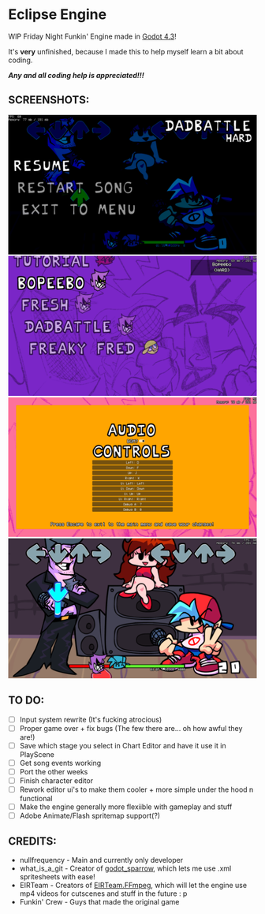 # Eclipse Engine
WIP Friday Night Funkin' Engine made in [Godot 4.3](https://godotengine.org/)!

It's **very** unfinished, because I made this to help myself learn a bit about coding.

***Any and all coding help is appreciated!!!***

## SCREENSHOTS:
![screenshot 1](https://raw.githubusercontent.com/nullfreq/Eclipse-Engine/refs/heads/main/repoAssets/0.png)
![screenshot 2](https://raw.githubusercontent.com/nullfreq/Eclipse-Engine/refs/heads/main/repoAssets/1.png)
![screenshot 3](https://raw.githubusercontent.com/nullfreq/Eclipse-Engine/refs/heads/main/repoAssets/2.png)
![screenshot 4](https://raw.githubusercontent.com/nullfreq/Eclipse-Engine/refs/heads/main//repoAssets/3.png)

## TO DO:
- [ ] Input system rewrite (It's fucking atrocious)
- [ ] Proper game over + fix bugs (The few there are... oh how awful they are!)
- [ ] Save which stage you select in Chart Editor and have it use it in PlayScene
- [ ] Get song events working
- [ ] Port the other weeks
- [ ] Finish character editor
- [ ] Rework editor ui's to make them cooler + more simple under the hood n functional
- [ ] Make the engine generally more flexiible with gameplay and stuff
- [ ] Adobe Animate/Flash spritemap support(?)

## CREDITS:
- nullfrequency - Main and currently only developer
- what_is_a_git - Creator of [godot_sparrow](https://godotengine.org/asset-library/asset/2487), which lets me use .xml spritesheets with ease!
- EIRTeam - Creators of [EIRTeam.FFmpeg](https://github.com/EIRTeam/EIRTeam.FFmpeg), which will let the engine use mp4 videos for cutscenes and stuff in the future : p
- Funkin' Crew - Guys that made the original game
